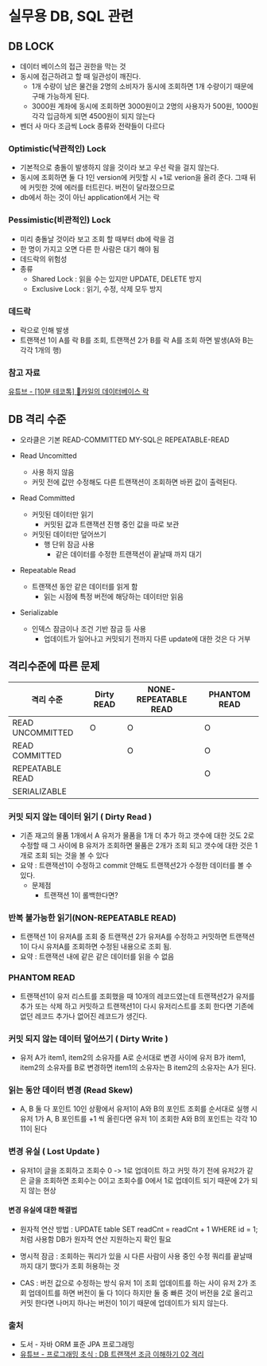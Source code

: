 # 실무용 DB, SQL 관련

## DB LOCK

- 데이터 베이스의 접근 권한을 막는 것
- 동시에 접근하려고 할 때 일관성이 깨진다.
  - 1개 수량이 남은 물건을 2명의 소비자가 동시에 조회하면 1개 수량이기 때문에 구매 가능하게 된다.
  - 3000원 계좌에 동시에 조회하면 3000원이고 2명의 사용자가 500원, 1000원 각각 입금하게 되면 4500원이 되지 않는다
- 벤더 사 마다 조금씩 Lock 종류와 전략들이 다르다

### Optimistic(낙관적인) Lock

- 기본적으로 충돌이 발생하지 않을 것이라 보고 우선 락을 걸지 않는다.
- 동시에 조회하면 둘 다 1인 version에 커밋할 시 +1로 verion을 올려 준다. 그때 뒤에 커밋한 것에 에러를 터트린다. 버전이 달라졌으므로
- db에서 하는 것이 아닌 application에서 거는 락

### Pessimistic(비관적인) Lock

- 미리 충돌날 것이라 보고 조회 할 때부터 db에 락을 검
- 한 명이 가지고 오면 다른 한 사람은 대기 해야 됨
- 데드락의 위험성
- 종류
  - Shared Lock : 읽을 수는 있지만 UPDATE, DELETE 방지
  - Exclusive Lock : 읽기, 수정, 삭제 모두 방지

### 데드락

- 락으로 인해 발생
- 트랜잭션 1이 A를 락 B를 조회, 트랜잭션 2가 B를 락 A를 조회 하면 발생(A와 B는 각각 1개의 행)

### 참고 자료

[유튜브 - [10분 테코톡] 🍧카일의 데이터베이스 락](https://www.youtube.com/watch?v=w6sFR3ZM64c&t=306s)

## DB 격리 수준

- 오라클은 기본 READ-COMMITTED MY-SQL은 REPEATABLE-READ

* Read Uncomitted

  - 사용 하지 않음
  - 커밋 전에 값만 수정해도 다른 트랜잭션이 조회하면 바뀐 값이 출력된다.

* Read Committed

  - 커밋된 데이터만 읽기
    - 커밋된 값과 트랜잭션 진행 중인 값을 따로 보관
  - 커밋된 데이터만 덮어쓰기
    - 행 단위 잠금 사용
      - 같은 데이터를 수정한 트랜잭션이 끝날때 까지 대기

* Repeatable Read
  - 트랜잭션 동안 같은 데이터를 읽게 함
    - 읽는 시점에 특정 버전에 해당하는 데이터만 읽음

- Serializable

  - 인덱스 잠금이나 조건 기반 잠금 등 사용
    - 업데이트가 일어나고 커밋되기 전까지 다른 update에 대한 것은 다 거부

## 격리수준에 따른 문제

| 격리 수준        | Dirty READ | NONE-REPEATABLE READ | PHANTOM READ |
| ---------------- | ---------- | -------------------- | ------------ |
| READ UNCOMMITTED | O          | O                    | O            |
| READ COMMITTED   |            | O                    | O            |
| REPEATABLE READ  |            |                      | O            |
| SERIALIZABLE     |            |                      |              |

### 커밋 되지 않는 데이터 읽기 ( Dirty Read )

- 기존 재고의 물품 1개에서 A 유저가 물품을 1개 더 추가 하고 갯수에 대한 것도 2로 수정할 때 그 사이에 B 유저가 조회하면 물품은 2개가 조회 되고 갯수에 대한 것은 1개로 조회 되는 것을 볼 수 있다
- 요약 : 트랜잭션1이 수정하고 commit 안해도 트랜잭션2가 수정한 데이터를 볼 수 있다.
  - 문제점
    - 트랜잭션 1이 롤백한다면?

### 반복 불가능한 읽기(NON-REPEATABLE READ)

- 트랜잭션 1이 유저A를 조회 중 트랜잭션 2가 유저A를 수정하고 커밋하면 트랜잭션 1이 다시 유저A를 조회하면 수정된 내용으로 조회 됨.
- 요약 : 트랜잭션 내에 같은 같은 데이터를 읽을 수 없음

### PHANTOM READ

- 트랜잭션1이 유저 리스트를 조회했을 때 10개의 레코드였는데 트랜잭션2가 유저를 추가 또는 삭제 하고 커밋하고 트랜잭션1이 다시 유저리스트를 조회 한다면 기존에 없던 레코드 추가나 없어진 레코드가 생긴다.

### 커밋 되지 않는 데이터 덮어쓰기 ( Dirty Write )

- 유저 A가 item1, item2의 소유자를 A로 순서대로 변경 사이에 유저 B가 item1, item2의 소유자를 B로 변경하면 item1의 소유자는 B item2의 소유자는 A가 된다.

### 읽는 동안 데이터 변경 (Read Skew)

- A, B 둘 다 포인트 10인 상황에서 유저1이 A와 B의 포인트 조회를 순서대로 실행 시 유저 1가 A, B 포인트를 +1 씩 올린다면 유저 1이 조회한 A와 B의 포인트는 각각 10 11이 된다

### 변경 유실 ( Lost Update )

- 유저1이 글을 조회하고 조회수 0 -> 1로 업데이트 하고 커밋 하기 전에 유저2가 같은 글을 조회하면 조회수는 0이고 조회수를 0에서 1로 업데이트 되기 때문에 2가 되지 않는 현상

#### 변경 유실에 대한 해결법

- 원자적 연산 방법 : UPDATE table SET readCnt = readCnt + 1 WHERE id = 1; 처럼 사용함 DB가 원자적 연산 지원하는지 확인 필요

- 명시적 잠금 : 조회하는 쿼리가 있을 시 다른 사람이 사용 중인 수정 쿼리를 끝날때 까지 대기 했다가 조회 허용하는 것

- CAS : 버전 값으로 수정하는 방식 유저 1이 조회 업데이트를 하는 사이 유저 2가 조회 업데이트를 하면 버전이 둘 다 1이다 하지만 둘 중 빠른 것이 버전을 2로 올리고 커밋 한다면 나머지 하나는 버전이 1이기 때문에 업데이트가 되지 않는다.

### 출처

- 도서 - 자바 ORM 표준 JPA 프로그래밍
- [유튜브 - 프로그래밍 초식 : DB 트랜잭션 조금 이해하기 02 격리](https://www.youtube.com/watch?v=poyjLx-LOEU&t=4s)
